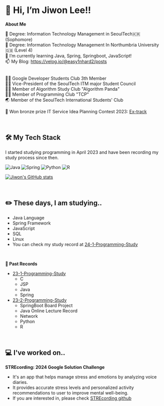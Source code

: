 # 👋 Hi, I’m Jiwon Lee!!

**About Me**

🏫 Degree: Information Technology Management in SeoulTech🇰🇷 (Sophomore) <br>
🏫 Degree: Information Technology Management In Northumbria University🇬🇧 (Level 4)<br>
🌱 I’m currently learning Java, Spring, Springboot, JavaScript!<br>
📫 My Blog: <https://velog.io/@easy1nhard2/posts> <br>
<br>
  
👩‍💻 Google Developer Students Club 3th Member <br>
👩‍💻 Vice-President of the SeoulTech ITM major Student Council <br>
👩‍💻 Member of Algorithm Study Club "Algorithm Panda" <br>
👩‍💻 Member of Programming Club "TCP" <br> 
🌏 Member of the SeoulTech International Students' Club <br>

🥉 Won bronze prize IT Service Idea Planning Contest 2023: 
[Ex-track](https://github.com/orieasy1/2023ITServiceIdeaContest/blob/main/2023%20IT%20%EC%84%9C%EB%B9%84%EC%8A%A4%20%EA%B3%B5%EB%AA%A8%EC%A0%84%20Ex-track.pdf)

<br>

## 🛠️ My Tech Stack

I started studying programming in April 2023 and have been recording my study process since then.

![Java](https://img.shields.io/badge/java-%23ED8B00.svg?style=for-the-badge&logo=openjdk&logoColor=white)
![Spring](https://img.shields.io/badge/spring-%236DB33F.svg?style=for-the-badge&logo=spring&logoColor=white)
![Python](https://img.shields.io/badge/python-3670A0?style=for-the-badge&logo=python&logoColor=ffdd54)
![R](https://img.shields.io/badge/r-%23276DC3.svg?style=for-the-badge&logo=r&logoColor=white)

[![Jiwon's GitHub stats](https://github-readme-stats.vercel.app/api?username=orieasy1)](https://github.com/anuraghazra/github-readme-stats)

<br>

## ✏️ These days, I am studying..

* Java Language
* Spring Framework
* JavaScript
* SQL
* Linux
* You can check my study record at [24-1-Programming-Study](https://github.com/orieasy1/24-1-Programming-Study) 

<br>

**📂 Past Records**

* [23-1-Programming-Study](https://github.com/orieasy1/23-1-Programming-Study)
	* C
	* JSP
	* Java
	* Spring
* [23-2-Programming-Study](https://github.com/orieasy1/23-2-Programming-Study)
	* SpringBoot Board Project
	* Java Online Lecture Record
	* Network
	* Python
	* R

 <br>
 
## 💻 I've worked on..

**STREcording: 2024 Google Solution Challenge**

* It's an app that helps manage stress and emotions by analyzing voice diaries. 
* It provides accurate stress levels and personalized activity recommendations to user to improve mental well-being. 
* If you are interested in, please check [STREcording github](https://github.com/Solution-Challenge-stress-solution)

